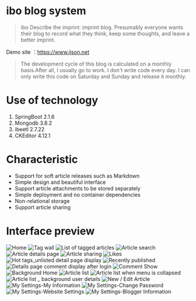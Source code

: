 # ibo blog system


> ibo Describe the imprint: imprint blog. Presumably everyone wants their blog to record what they think, keep some thoughts, and leave a better imprint.

Demo site ：https://www.ijson.net

> The development cycle of this blog is calculated on a monthly basis.After all, I usually go to work. I don't write code every day. I can only write this code on Saturday and Sunday and release it monthly.


# Use of technology

1. SpringBoot 2.1.6
2. Mongodb 3.8.2
3. ibeetl 2.7.22
4. CKEditor 4.12.1



# Characteristic

* Support for soft article releases such as Markdown
* Simple design and beautiful interface
* Support article attachments to be stored separately
* Simple deployment and no container dependencies
* Non-relational storage
* Support article sharing


# Interface preview

![Home](https://data.ijson.net/github/in-blog-boot/1.jpg)
![Tag wall](https://data.ijson.net/github/in-blog-boot/2.jpg)
![List of tagged articles](https://data.ijson.net/github/in-blog-boot/3.jpg)
![Article search](https://data.ijson.net/github/in-blog-boot/4.jpg)
![Article details page](https://data.ijson.net/github/in-blog-boot/5.jpg)
![Article sharing](https://data.ijson.net/github/in-blog-boot/6.jpg)
![Likes](https://data.ijson.net/github/in-blog-boot/7.jpg)
![Hot tags_unlisted detail page display](https://data.ijson.net/github/in-blog-boot/8.jpg)
![Recently published](https://data.ijson.net/github/in-blog-boot/9.jpg)
![Details page comment display after login](https://data.ijson.net/github/in-blog-boot/10.jpg)
![Comment Show](https://data.ijson.net/github/in-blog-boot/21.jpeg)
![Background Home](https://data.ijson.net/github/in-blog-boot/11.jpg)
![Article list](https://data.ijson.net/github/in-blog-boot/12.jpg)
![Article list when menu is collapsed](https://data.ijson.net/github/in-blog-boot/13.jpg)
![Article list _ background user details](https://data.ijson.net/github/in-blog-boot/14.jpg)
![New / Edit Article](https://data.ijson.net/github/in-blog-boot/15.jpg)
![My Settings-My Information](https://data.ijson.net/github/in-blog-boot/16.jpg)
![My Settings-Change Password](https://data.ijson.net/github/in-blog-boot/17.jpg)
![My Settings-Website Settings](https://data.ijson.net/github/in-blog-boot/18.jpg)
![My Settings-Blogger Information](https://data.ijson.net/github/in-blog-boot/19.jpg)






